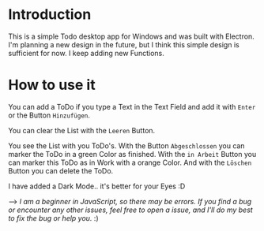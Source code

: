 # Introduction

This is a simple Todo desktop app for Windows and was built with Electron. I'm planning a new design in the future, but I think this simple design is sufficient for now. I keep adding new Functions. 


# How to use it

You can add a ToDo if you type a Text in the Text Field and add it with `Enter` or the Button `Hinzufügen`.

You can clear the List with the `Leeren` Button.

You see the List with you ToDo's. With the Button `Abgeschlossen` you can marker the ToDo in a green Color as finished. With the `in Arbeit` Button you can marker this ToDo as in Work with a orange Color. And with the `Löschen` Button you can delete the ToDo.

I have added a Dark Mode.. it's better for your Eyes :D

--> *I am a beginner in JavaScript, so there may be errors.
If you find a bug or encounter any other issues, feel free to open a issue, and I'll do my best to fix the bug or help you.* :)
